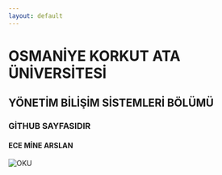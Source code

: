 ```yaml
---
layout: default
---
```


# OSMANİYE KORKUT ATA ÜNİVERSİTESİ

## YÖNETİM BİLİŞİM SİSTEMLERİ BÖLÜMÜ

### GİTHUB SAYFASIDIR

#### ECE MİNE ARSLAN


![OKU](https://www.osmaniye.edu.tr/Resource/Images/osmaniye-korkut-ata-universitesi.png)
